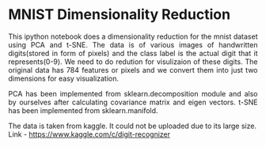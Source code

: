 # MNIST Dimensionality Reduction

<p align="justify">
This ipython notebook does a dimensionality reduction for the mnist dataset using PCA and t-SNE. The data is of various images of handwritten 
digits(stored in form of pixels) and the class label is the actual digit that it represents(0-9). We need to do redution for visulizaion of these digits.
The original data has 784 features or pixels and we convert them into just two dimensions for easy visualization.
</p>

<p align="justify">
PCA has been implemented from sklearn.decomposition module and also by ourselves after calculating covariance matrix and eigen vectors. t-SNE has been implemented from 
sklearn.manifold.
</p>

The data is taken from kaggle. It could not be uploaded due to its large size.
Link - https://www.kaggle.com/c/digit-recognizer
